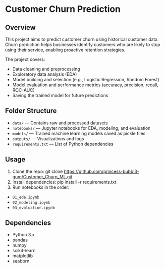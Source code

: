 # Customer Churn Prediction

## Overview
This project aims to predict customer churn using historical customer data. Churn prediction helps businesses identify customers who are likely to stop using their service, enabling proactive retention strategies.

The project covers:
- Data cleaning and preprocessing
- Exploratory data analysis (EDA)
- Model building and selection (e.g., Logistic Regression, Random Forest)
- Model evaluation and performance metrics (accuracy, precision, recall, ROC-AUC)
- Saving the trained model for future predictions

## Folder Structure
- `data/` — Contains raw and processed datasets
- `notebooks/` — Jupyter notebooks for EDA, modeling, and evaluation
- `models/` — Trained machine learning models saved as pickle files
- `outputs/` — Visualizations and logs
- `requirements.txt` — List of Python dependencies

## Usage
1. Clone the repo:
  git clone https://github.com/princess-bubbl3-gum/Customer_Churn_ML.git
2. Install dependencies: pip install -r requirements.txt
3. Run notebooks in the order:
  - `01_eda.ipynb`
  - `02_modeling.ipynb`
  - `03_evaluation.ipynb`

## Dependencies
  - Python 3.x
  - pandas
  - numpy
  - scikit-learn
  - matplotlib
  - seaborn
